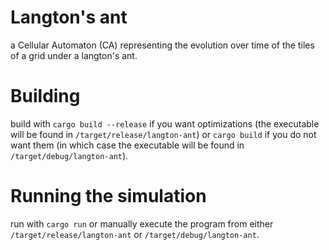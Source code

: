 # Langton's ant  
a Cellular Automaton (CA) representing the evolution over time of the tiles of a grid under a langton's ant.  
# Building  
build with `cargo build --release` if you want optimizations (the executable will be found in `/target/release/langton-ant`) or
`cargo build` if you do not want them (in which case the executable will be found in `/target/debug/langton-ant`).  
# Running the simulation  
run with `cargo run` or manually execute the program from either `/target/release/langton-ant` or `/target/debug/langton-ant`.
